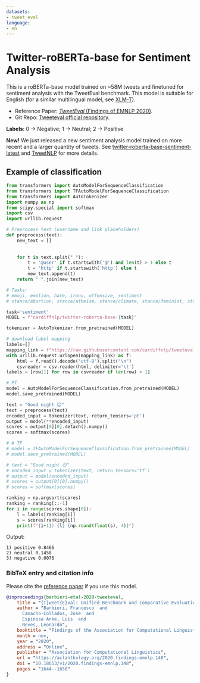 ```yaml
---
datasets:
- tweet_eval
language:
- en
---
```

# Twitter-roBERTa-base for Sentiment Analysis

This is a roBERTa-base model trained on ~58M tweets and finetuned for sentiment analysis with the TweetEval benchmark. This model is suitable for English (for a similar multilingual model, see [XLM-T](https://huggingface.co/cardiffnlp/twitter-xlm-roberta-base-sentiment)).

- Reference Paper: [_TweetEval_ (Findings of EMNLP 2020)](https://arxiv.org/pdf/2010.12421.pdf). 
- Git Repo: [Tweeteval official repository](https://github.com/cardiffnlp/tweeteval).

<b>Labels</b>: 
0 -> Negative;
1 -> Neutral;
2 -> Positive

<b>New!</b> We just released a new sentiment analysis model trained on more recent and a larger quantity of tweets. 
See [twitter-roberta-base-sentiment-latest](https://huggingface.co/cardiffnlp/twitter-roberta-base-sentiment-latest) and [TweetNLP](https://tweetnlp.org) for more details.

## Example of classification

```python
from transformers import AutoModelForSequenceClassification
from transformers import TFAutoModelForSequenceClassification
from transformers import AutoTokenizer
import numpy as np
from scipy.special import softmax
import csv
import urllib.request

# Preprocess text (username and link placeholders)
def preprocess(text):
    new_text = []
 
 
    for t in text.split(" "):
        t = '@user' if t.startswith('@') and len(t) > 1 else t
        t = 'http' if t.startswith('http') else t
        new_text.append(t)
    return " ".join(new_text)

# Tasks:
# emoji, emotion, hate, irony, offensive, sentiment
# stance/abortion, stance/atheism, stance/climate, stance/feminist, stance/hillary

task='sentiment'
MODEL = f"cardiffnlp/twitter-roberta-base-{task}"

tokenizer = AutoTokenizer.from_pretrained(MODEL)

# download label mapping
labels=[]
mapping_link = f"https://raw.githubusercontent.com/cardiffnlp/tweeteval/main/datasets/{task}/mapping.txt"
with urllib.request.urlopen(mapping_link) as f:
    html = f.read().decode('utf-8').split("\n")
    csvreader = csv.reader(html, delimiter='\t')
labels = [row[1] for row in csvreader if len(row) > 1]

# PT
model = AutoModelForSequenceClassification.from_pretrained(MODEL)
model.save_pretrained(MODEL)

text = "Good night 😊"
text = preprocess(text)
encoded_input = tokenizer(text, return_tensors='pt')
output = model(**encoded_input)
scores = output[0][0].detach().numpy()
scores = softmax(scores)

# # TF
# model = TFAutoModelForSequenceClassification.from_pretrained(MODEL)
# model.save_pretrained(MODEL)

# text = "Good night 😊"
# encoded_input = tokenizer(text, return_tensors='tf')
# output = model(encoded_input)
# scores = output[0][0].numpy()
# scores = softmax(scores)

ranking = np.argsort(scores)
ranking = ranking[::-1]
for i in range(scores.shape[0]):
    l = labels[ranking[i]]
    s = scores[ranking[i]]
    print(f"{i+1}) {l} {np.round(float(s), 4)}")

```

Output: 

```
1) positive 0.8466
2) neutral 0.1458
3) negative 0.0076
```

### BibTeX entry and citation info

Please cite the [reference paper](https://aclanthology.org/2020.findings-emnlp.148/) if you use this model.

```bibtex
@inproceedings{barbieri-etal-2020-tweeteval,
    title = "{T}weet{E}val: Unified Benchmark and Comparative Evaluation for Tweet Classification",
    author = "Barbieri, Francesco  and
      Camacho-Collados, Jose  and
      Espinosa Anke, Luis  and
      Neves, Leonardo",
    booktitle = "Findings of the Association for Computational Linguistics: EMNLP 2020",
    month = nov,
    year = "2020",
    address = "Online",
    publisher = "Association for Computational Linguistics",
    url = "https://aclanthology.org/2020.findings-emnlp.148",
    doi = "10.18653/v1/2020.findings-emnlp.148",
    pages = "1644--1650"
}
```